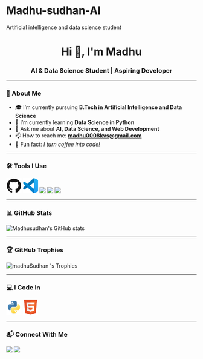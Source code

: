 # Madhu-sudhan-AI
Artificial intelligence and data science student 
<h1 align="center">Hi 👋, I'm Madhu</h1>
<h3 align="center">AI & Data Science Student | Aspiring Developer</h3>

---

### 🚀 About Me
- 🎓 I’m currently pursuing **B.Tech in Artificial Intelligence and Data Science**
- 🌱 I’m currently learning **Data Science in Python**
- 💬 Ask me about **AI, Data Science, and Web Development**
- 📫 How to reach me: **madhu0008kvs@gmail.com**
- 🌟 Fun fact: *I turn coffee into code!*

---

### 🛠 Tools I Use
<p>
  <img src="https://raw.githubusercontent.com/devicons/devicon/master/icons/github/github-original.svg" width="40"/>
  <img src="https://raw.githubusercontent.com/devicons/devicon/master/icons/vscode/vscode-original.svg" width="40"/>
  <img src="https://img.icons8.com/color/48/canva.png" width="40"/>
  <img src="https://img.icons8.com/color/48/microsoft-powerpoint-2019--v1.png" width="40"/>
  <img src="https://img.icons8.com/color/48/microsoft-word-2019--v1.png" width="40"/>
</p>

---

### 📊 GitHub Stats
![Madhusudhan's GitHub stats](https://github-readme-stats.vercel.app/api?username=Madhusudhan)

---

### 🏆 GitHub Trophies
![madhuSudhan 's Trophies](https://camo.githubusercontent.com/bf486ac1d60f1321d8721b262288bd6763dfe22f2d90d7b0af94c2ad83e33a68/68747470733a2f2f6769746875622d70726f66696c652d74726f7068792e76657263656c2e6170702f3f757365726e616d653d594f55525f555345524e414d45267468656d653d7261646963616c266e6f2d6672616d653d66616c7365266e6f2d62673d66616c7365266d617267696e2d773d34)

---

### 💻 I Code In
<p>
  <img src="https://raw.githubusercontent.com/devicons/devicon/master/icons/python/python-original.svg" width="40"/>
  <img src="https://raw.githubusercontent.com/devicons/devicon/master/icons/html5/html5-original.svg" width="40"
  <img src="https://raw.githubusercontent.com/devicons/devicon/master/icons/javascript/javascript-original.svg" width="40"/>
</p>

---

### 📬 Connect With Me
<p>
  <a href="mailto:"madhu0008kvs@gmail.com."><img src="https://img.icons8.com/color/48/gmail-new.png" width="40"/></a>
  <a href="https://linkedin.com/in/YOUR_LINKEDIN_ID"><img src="https://img.icons8.com/color/48/linkedin.png" width="40"/></a>
</p>

